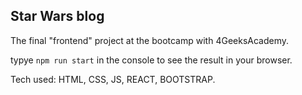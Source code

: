 ## Star Wars blog

The final "frontend" project at the bootcamp with 4GeeksAcademy.

typye `npm run start` in the console to see the result in your browser.

Tech used: HTML, CSS, JS, REACT, BOOTSTRAP.

